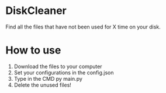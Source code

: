 # DiskCleaner
Find all the files that have not been used for X time on your disk. 

# How to use
1. Download the files to your computer
2. Set your configurations in the config.json 
3. Type in the CMD py main.py
4. Delete the unused files!
